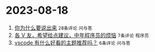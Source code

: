 # 2023-08-18

1. [你为什么要说出来](https://www.v2ex.com/t/966282) `28条评论` `问与答`
1. [各 V 友，希望给点建议，中年程序员的烦恼](https://www.v2ex.com/t/966285) `7条评论` `程序员`
1. [vscode 有什么好看的主题推荐吗？](https://www.v2ex.com/t/966284) `6条评论` `问与答`
